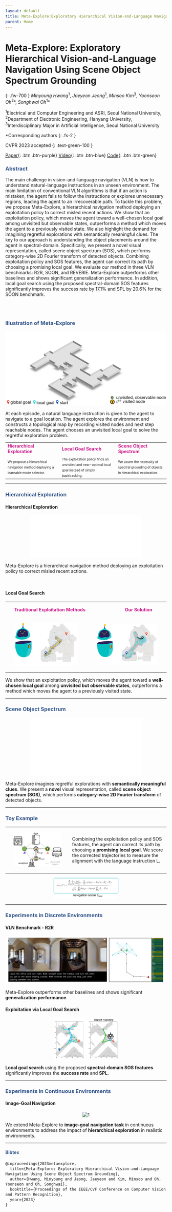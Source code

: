 ```yaml
---
layout: default
title: Meta-Explore:Exploratory Hierarchical Vision-and-Language Navigation Using Scene Object Spectrum Grounding
parent: Home
---
```

# Meta-Explore: Exploratory Hierarchical Vision-and-Language Navigation Using Scene Object Spectrum Grounding
{: .fw-700 }
*Minyoung Hwang*<sup>1</sup>, *Jaeyeon Jeong*<sup>1</sup>, *Minsoo Kim*<sup>3</sup>, *Yoonseon Oh*<sup>2</sup>\*, *Songhwai Oh*<sup>1</sup>\*

<sup>1</sup>Electrical and Computer Engineering and ASRI, Seoul National University, <sup>2</sup>Department of Electronic Engineering, Hanyang University, <sup>3</sup>Interdisciplinary Major in Artificial Intelligence, Seoul National University

*Corresponding authors
{: .fs-2 }

CVPR 2023 accepted
{: .text-green-100 }

[Paper](){: .btn  .btn-purple}
[Video](){: .btn .btn-blue}
[Code](){: .btn .btn-green}

### <span style="color:#34568B">Abstract</span>
The main challenge in vision-and-language navigation (VLN) is how to understand natural-language instructions in an unseen environment. The main limitation of conventional VLN algorithms is that if an action is mistaken, the agent fails to follow the instructions or explores unnecessary regions, leading the agent to an irrecoverable path. To tackle this problem, we propose Meta-Explore, a hierarchical navigation method deploying an exploitation policy to correct misled recent actions. We show that an exploitation policy, which moves the agent toward a well-chosen local goal among unvisited but observable states, outperforms a method which moves the agent to a previously visited state. We also highlight the demand for imagining regretful explorations with semantically meaningful clues. The key to our approach is understanding the object placements around the agent in spectral-domain. Specifically, we present a novel visual representation, called scene object spectrum (SOS), which performs category-wise 2D Fourier transform of detected objects. Combining exploitation policy and SOS features, the agent can correct its path by choosing a promising local goal. We evaluate our method in three VLN benchmarks: R2R, SOON, and REVERIE. Meta-Explore outperforms other baselines and shows significant generalization performance. In addition, local goal search using the proposed spectral-domain SOS features significantly improves the success rate by 17.1% and SPL by 20.6% for the SOON benchmark.

<br /><br />
### <span style="color:#34568B">Illustration of Meta-Explore</span><br />
![Alt Text](images/overview.gif)

At each episode, a natural language instruction is given to the agent to navigate to a goal location. The agent explores the environment and constructs a topological map by recording visited nodes and next step reachable nodes. The agent chooses an unvisited local goal to solve the regretful exploration problem.

<style>
td, th {
   border: none!important;
}
</style>

<div align="center">
    <table >
     <tr>
        <td><b><span style="color:#CB1C8D">Hierarchical Exploration</span></b></td>
        <td><b><span style="color:#CB1C8D">Local Goal Search</span></b></td>
        <td><b><span style="color:#CB1C8D">Scene Object Spectrum</span></b></td>
     </tr>
     <tr>
        <td>
        <span style="font-size:10px;line-height:1.0em;">
        We propose a hierarchical navigation method deploying a
        learnable mode selector.</span> 
        </td>
        <td>
        <span style="font-size:10px;line-height:1.0em;">
        The exploitation policy finds an unvisited and near-optimal local goal instead of simply backtracking.</span>
        </td>
        <td>
        <span style="font-size:10px;line-height:1.0em;">
        We assert the necessity of spectral grounding of objects in hierarchical exploration.</span>
        </td>
     </tr>
    </table>
</div>

---

### <span style="color:#34568B">Hierarchical Exploration</span>
#### Hierarchical Exploration
<p style="text-align:center"><img src="images/intro-3.gif"  alt="1" width = "70%"></p>

Meta-Explore is a hierarchical navigation method deploying an exploitation policy to correct misled recent actions. 

<br />

#### Local Goal Search
<div align="center">
    <table >
     <tr>
        <td><b><p style="text-align:right"><span style="color:#CB1C8D">Traditional Exploitation Methods</span></p></b></td>
        <td><b><p style="text-align:center"><span style="color:#CB1C8D">&nbsp;&nbsp;&nbsp;&nbsp;&nbsp;&nbsp;&nbsp;&nbsp;&nbsp;&nbsp;&nbsp;&nbsp;&nbsp;&nbsp;&nbsp;&nbsp;&nbsp;&nbsp; Our Solution</span></p></b></td>
     </tr>
     <tr>
        <td>
        <p style="text-align:center"><img src="images/hierarchical-exploration-1-1.gif"  alt="1" width = "80%"></p>
        </td>
        <td>
        <p style="text-align:center"><img src="images/hierarchical-exploration-4-1.gif"  alt="1" width = "80%"></p>
        </td>
     </tr>
    </table>
</div>

We show that an exploitation policy, which moves the agent toward a **well-chosen local goal** among **unvisited but observable states**, outperforms a method which moves the agent to a previously visited state.

---
### <span style="color:#34568B">Scene Object Spectrum</span>
<p style="text-align:center"><img src="images/sos_feature.gif"  alt="1" width = "70%"></p>

Meta-Explore imagines regretful explorations with **semantically meaningful clues**. We present a **novel** visual representation, called **scene object spectrum (SOS)**, which performs **category-wise 2D Fourier transform** of detected objects.

---
### <span style="color:#34568B">Toy Example</span>

<div align="center">
    <table >
     <tr>
        <td style="width:40%">
        <p style="text-align:center"><img src="images/toy_example.gif"  alt="1" width = "80%"></p>
        </td>
        <td>
        Combining the exploitation policy and SOS features, the agent can correct its path by choosing a <span style="font-weight:bold">promising local goal</span>. We score the corrected trajectories to measure the alignment with the language instruction L.
        </td>
     </tr>
    </table>
</div>
<p style="text-align:center"><img src="images/navigation_score.png"  alt="1" width = "40%"></p>

---
### <span style="color:#34568B">Experiments in Discrete Environments</span>

#### VLN Benchmark - R2R
<p style="text-align:center"><img src="images/r2r_rendered.gif"  alt="1" width = "100%"></p>

Meta-Explore outperforms other baselines and shows significant **generalization performance**.

#### Exploitation via Local Goal Search
<p style="text-align:center"><img src="images/experiment_local_goal_search_2.gif"  alt="1" width = "40%"></p>

**Local goal search** using the proposed **spectral-domain SOS features** significantly improves the **success rate** and **SPL**.

---
### <span style="color:#34568B">Experiments in Continuous Environments</span>

#### Image-Goal Navigation
<p style="text-align:center"><img src="images/image_goal_rendered.gif"  alt="1" width = "80%"></p>

We extend Meta-Explore to **image-goal navigation task** in continuous environments to address the impact of **hierarchical exploration** in realistic environments.

<!-- #### VLN-CE -->

---
#### <span style="color:#34568B">Bibtex</span>
```
@inproceedings{2023metaexplore,
  title={Meta-Explore: Exploratory Hierarchical Vision-and-Language Navigation Using Scene Object Spectrum Grounding},
  author={Hwang, Minyoung and Jeong, Jaeyeon and Kim, Minsoo and Oh, Yoonseon and Oh, Songhwai},
  booktitle={Proceedings of the IEEE/CVF Conference on Computer Vision and Pattern Recognition},
  year={2023}
}
```